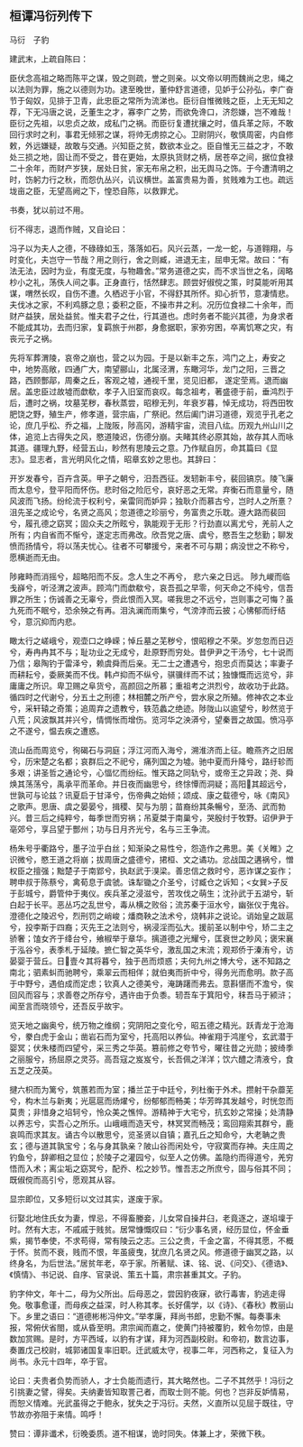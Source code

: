 ## 桓谭冯衍列传下


马衍　子豹

建武末，上疏自陈曰：

臣伏念高祖之略而陈平之谋，毁之则疏，誉之则亲。以文帝以明而魏尚之忠，绳之以法则为罪，施之以德则为功。逮至晚世，董仲舒言道德，见妒于公孙弘，李广奋节于匈奴，见排于卫青，此忠臣之常所为流涕也。臣衍自惟微贱之臣，上无无知之荐，下无冯唐之说，乏董生之才，寡李广之势，而欲免谗口，济怨嫌，岂不难哉！臣衍之先祖，以忠贞之故，成私门之祸。而臣衍复遭扰攘之时，值兵革之际，不敢回行求时之利，事君无倾邪之谋，将帅无虏掠之心。卫尉阴兴，敬慎周密，内自修敕，外远嫌疑，故敢与交通。兴知臣之贫，数欲本业之。臣自惟无三益之才，不敢处三损之地，固让而不受之，昔在更始，太原执货财之柄，居苍卒之间，据位食禄二十余年，而财产岁狭，居处日贫，家无布帛之积，出无舆马之饰。于今遭清明之时，饬躬力行之秋，而怨仇丛兴，讥议横世。盖富贵易为善，贫贱难为工也。疏远垅亩之臣，无望高阙之下，惶恐自陈，以救罪尤。

书奏，犹以前过不用。

衍不得志，退而作贼，又自论曰：

冯子以为夫人之德，不碌碌如玉，落落如石。风兴云蒸，一龙一蛇，与道翱翔，与时变化，夫岂守一节哉？用之则行，舍之则臧，进退无主，屈申无常。故曰：“有法无法，因时为业，有度无度，与物趣舍。”常务道德之实，而不求当世之名，阔略杪小之礼，荡佚人间之事。正身直行，恬然肆志。顾尝好俶傥之策，时莫能听用其谋，喟然长叹，自伤不遭。久栖迟于小官，不得舒其所怀。抑心折节，意凄情悲。夫伐冰之家，不利鸡豚之息；委积之臣，不操市井之利。况历位食禄二十余年，而财产益狭，居处益贫。惟夫君子之仕，行其道也。虑时务者不能兴其德，为身求者不能成其功，去而归家，复羁旅于州郡，身愈据职，家弥穷困，卒离饥寒之灾，有丧元子之祸。

先将军葬渭陵，哀帝之崩也，营之以为园。于是以新丰之东，鸿门之上，寿安之中，地势高敞，四通广大，南望郦山，北属泾渭，东瞰河华，龙门之阳，三晋之路，西顾酆鄗，周秦之丘，客观之墟，通视千里，览见旧都， 遂定茔焉。退而幽居。盖忠臣过故墟而歔欷，孝子入旧室而哀叹。每念祖考，著盛德于前，垂鸿烈于后，遭时之祸，坟墓芜秽，春秋蒸尝，昭穆无列，年衰岁暮，悼无成功，将西田牧肥饶之野，殖生产，修孝道，营宗庙，广祭祀。然后阖门讲习道德，观览乎孔老之论，庶几乎松、乔之福，上陇阪，陟高冈，游精宇宙，流目八纮。历观九州山川之体，追览上古得失之风，愍道陵迟，伤德分崩。夫睹其终必原其始，故存其人而咏其道。疆理九野，经营五山，眇然有思陵云之意。乃作赋自厉，命其篇曰《显志》。显志者，言光明风化之情，昭章玄妙之思也。其辞曰：

开岁发春兮，百卉含英。甲子之朝兮，汨吾西征。发轫新丰兮，裴回镐京。陵飞廉而太息兮，登平阳而怀伤。悲时俗之险厄兮，哀好恶之无常。弃衡石而意量兮，随风波而飞扬。纷纶流于权利兮，亲雷同而妒异；独耿介而慕古兮，岂时人之所憙？沮先圣之成论兮，名贤之高风；忽道德之珍丽兮，务富贵之乐耽。遵大路而裴回兮，履孔德之窈冥；固众夫之所眩兮，孰能观于无形？行劲直以离尤兮，羌前人之所有；内自省而不惭兮，遂定志而弗改。欣吾党之唐、虞兮，愍吾生之愁勤；聊发愤而扬情兮，将以荡夫忧心。往者不可攀援兮，来者不可与期；病没世之不称兮，愿横逝而无由。

陟雍畤而消摇兮，超略阳而不反。念人生之不再兮， 悲六亲之日远。 陟九嵕而临戋嶭兮，听泾渭之波声。顾鸿门而歔欷兮，哀吾孤之早零，何天命之不纯兮，信吾罪之所生；伤诚善之无辜兮，赍此恨而入冥。嗟我思之不远兮，岂则事之可悔？虽九死而不眠兮，恐余殃之有再。泪汍澜而雨集兮，气滂浡而云披；心怫郁而纡结兮，意沉抑而内悲。

瞰太行之嵯峨兮，观壶口之峥嵘；悼丘墓之芜秽兮，恨昭穆之不荣。岁忽忽而日迈兮，寿冉冉其不与；耻功业之无成兮，赴原野而穷处。昔伊尹之干汤兮，七十说而乃信；皋陶钓于雷泽兮，赖虞舜而后亲。无二士之遭遇兮，抱忠贞而莫达；率妻子而耕耘兮，委厥美而不伐。韩卢抑而不纵兮，骐骥绊而不试；独慷慨而远览兮，非庸庸之所识。卑卫赐之阜货兮，高颜回之所慕；重祖考之洪烈兮，故收功于此路。循四时之代谢兮，分五土之刑德；林相麓之所产兮，尝水泉之所殖。修神农之本业兮，采轩辕之奇策；追周弃之遗教兮，轶范蠡之绝迹。陟陇山以逾望兮，眇然览于八荒；风波飘其并兴兮，情惆怅而增伤。览河华之泱漭兮，望秦晋之故国。愤冯亭之不遂兮，愠去疾之遭惑。

流山岳而周览兮，徇碣石与洞庭；浮江河而入海兮，溯淮济而上征。瞻燕齐之旧居兮，历宋楚之名都；哀群后之不祀兮，痛列国之为墟。驰中夏而升降兮，路纡轸而多艰；讲圣哲之通论兮，心愊忆而纷纭。惟天路之同轨兮，或帝王之异政；尧、舜焕其荡荡兮，禹承平而革命。并日夜而幽思兮，终悇憛而洞疑；高阳𢤧其超远兮，世孰可与论兹？讯夏启于甘泽兮，伤帝典之始倾；颂成、康之载德兮，咏《南风》之歌声。思唐、虞之晏晏兮，揖稷、契与为朋；苗裔纷其条暢兮，至汤、武而勃兴。昔三后之纯粹兮，每季世而穷祸；吊夏桀于南巢兮，哭殷纣于牧野。诏伊尹于亳郊兮，享吕望于酆州；功与日月齐光兮，名与三王争流。

杨朱号乎衢路兮，墨子泣乎白丝；知渐染之易性兮，怨造作之弗思。美《关睢》之识微兮，愍王道之将崩；拔周唐之盛德兮，捃桓、文之谲功。忿战国之遘祸兮，憎权臣之擅强；黜楚子于南郢兮，执赵武于湨梁。善忠信之救时兮，恶诈谋之妄作；聘申叔于陈蔡兮，禽荀息于虞虢。诛犁锄之介圣兮，讨臧仓之诉知；<女巽>子反于彭城兮，爵管仲于夷仪。疾兵革之浸滋兮，苦攻伐之萌生；沈孙武于五湖兮，斩白起于长平。恶丛巧之乱世兮，毒从横之败俗；流苏秦于洹水兮，幽张仪于鬼谷。澄德化之陵迟兮，烈刑罚之峭峻；燔商鞅之法术兮，烧韩非之说论。诮始皇之跋扈兮，投李斯于四裔；灭先王之法则兮，祸浸淫而弘大。援前圣以制中兮，矫二主之骄奢；馌女齐于绛台兮，飨椒举于章华。摛道德之光耀兮，匡衰世之眇风；褒宋襄于泓谷兮，表季札于延陵。摭仁智之英华兮，激乱国之末流；观郑侨于溱洧兮，访晏婴于营丘。日壹々其将暮兮，独于邑而烦惑；夫何九州之博大兮，迷不知路之南北；驷素虯而驰聘兮，乘翠云而相佯；就伯夷而折中兮，得务光而愈明。款子高于中野兮，遇伯成而定虑；钦真人之德美兮，淹踌躇而弗去。意斟愖而不澹兮，俟回风而容与；求善卷之所存兮，遇许由于负黍。轫吾车于箕阳兮，秣吾马于颍浒；闻至言而晓领兮，还吾反乎故宇。

览天地之幽奥兮，统万物之维纲；究阴阳之变化兮，昭五德之精光。跃青龙于沧海兮，豢白虎于金山；凿岩石而为室兮，托高阳以养仙。神雀翔于鸿崖兮，玄武潜于婴冥；伏朱楼而四望兮，采三秀之华英。篡前修之夸节兮，曜往昔之光勋；披绮季之丽服兮，扬屈原之灵芬。高吾寇之岌岌兮，长吾佩之洋洋；饮六醴之清液兮，食五芝之茂英。

揵六枳而为篱兮，筑蕙若而为室；播兰芷于中廷兮，列杜衡于外术。攒射干杂蘼芜兮，构木兰与新夷；光扈扈而炀燿兮，纷郁郁而畅美；华芳晔其发越兮，时恍忽而莫贵；非惜身之埳轲兮，怜众美之憔悴。游精神于大宅兮，抗玄妙之常操；处清静以养志兮，实吾心之所乐。山峨峨而造天兮，林冥冥而畅茂；鸾回翔索其群兮，鹿哀鸣而求其友。诵古今以散思兮，览圣贤以自镇；嘉孔丘之知命兮，大老聃之贵玄；德与道其孰宝兮；名与身其孰亲？陂山谷而闲处兮，守寂寞而存神。夫庄周之钓鱼兮，辞卿相之显位；於陵子之灌园兮，似至人之仿佛。盖隐约而得道兮，羌穷悟而入术；离尘垢之窈冥兮，配乔、松之妙节。惟吾志之所庶兮，固与俗其不同；既俶傥而高引兮，愿观其从容。

显宗即位，又多短衍以文过其实，遂废于家。

衍娶北地住氏女为妻，悍忌，不得畜媵妾，儿女常自操井臼，老竟逐之，遂埳壈于时。然有大志，不戚戚于贱贫。居常慷慨叹曰：“衍少事名贤，经历显位，怀金垂紫，揭节奉使，不求苟得，常有陵云之志。三公之贵，千金之富，不得其愿，不概于怀。贫而不衰，贱而不恨，年虽疲曳，犹庶几名贤之风。修道德于幽冥之路，以终身名，为后世法。”居贫年老，卒于家。所著赋、诔、铭、说、《问交》、《德诰》、《慎情》、书记说、自序、官录说、策五十篇，肃宗甚重其文。子豹。

豹字仲文，年十二，母为父所出。后母恶之，尝因豹夜寐，欲行毒害，豹逃走得免。敬事愈谨，而母疾之益深，时人称其孝。长好儒学，以《诗》、《春秋》教丽山下。乡里之语曰：“道德彬彬冯仲文。”举孝廉，拜尚书郎，忠勤不懈。每奏事未报，常俯伏省閤，或从昏至明。肃宗闻而嘉之，使黄门持被覆豹，敕令勿惊，由是数加赏赐。是时，方平西域，以豹有才谋，拜为河西副校尉。和帝初，数言边事，奏置戊己校尉，城郭诸国复率旧职。迁武威太守，视事二年，河西称之，复征入为尚书。永元十四年，卒于官。

论曰：夫贵者负势而骄人，才士负能而遗行，其大略然也。二子不其然乎！冯衍之引挑妻之譬，得矣。夫纳妻皆知取詈己者，而取士则不能。何也？岂非反妒情易，而恕义情难。光武虽得之于鲍永，犹失之于冯衍。夫然，义直所以见屈于既往，守节故亦弥阻于来情。鸣呼！

赞曰：谭非谶术，衍晚委质。道不相谋，诡时同失。体兼上才，荣微下秩。

